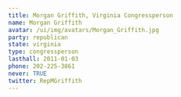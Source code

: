 ```yaml
---
title: Morgan Griffith, Virginia Congressperson
name: Morgan Griffith
avatar: /ui/img/avatars/Morgan_Griffith.jpg
party: republican
state: virginia
type: congressperson
lasthall: 2011-01-03
phone: 202-225-3861
never: TRUE
twitter: RepMGriffith
---
```

